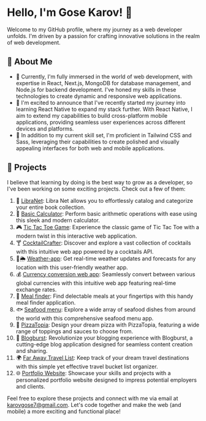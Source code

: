 # Hello, I'm Gose Karov! 👋

Welcome to my GitHub profile, where my journey as a web developer unfolds. I'm driven by a passion for crafting innovative solutions in the realm of web development.

## 🌱 About Me

- 🔭 Currently, I'm fully immersed in the world of web development, with expertise in React, Next.js, MongoDB for database management, and Node.js for backend development. I've honed my skills in these technologies to create dynamic and responsive web applications.
- 🚀 I'm excited to announce that I've recently started my journey into learning React Native to expand my stack further. With React Native, I aim to extend my capabilities to build cross-platform mobile applications, providing seamless user experiences across different devices and platforms.
- 🌟 In addition to my current skill set, I'm proficient in Tailwind CSS and Sass, leveraging their capabilities to create polished and visually appealing interfaces for both web and mobile applications.

## 🚀 Projects

I believe that learning by doing is the best way to grow as a developer, so I've been working on some exciting projects. Check out a few of them:

1. 📖 [LibraNet](https://github.com/karovgose/libra-net): Libra Net allows you to effortlessly catalog and categorize your entire book collection.
2. 🧮 [Basic Calculator](https://github.com/karovgose/calculator): Perform basic arithmetic operations with ease using this sleek and modern calculator.
3. 🎮 [Tic Tac Toe Game](https://github.com/karovgose/tictactoe): Experience the classic game of Tic Tac Toe with a modern twist in this interactive web application.
4. 🍸 [CocktailCrafter](https://github.com/karovgose/cocktail-api/): Discover and explore a vast collection of cocktails with this intuitive web app powered by a cocktails API.
5. 🔆🌦️ [Weather-app](https://github.com/karovgose/weather-app): Get real-time weather updates and forecasts for any location with this user-friendly weather app.
6. 💰 [Currency conversion web app](https://github.com/karovgose/currency-convertor): Seamlessly convert between various global currencies with this intuitive web app featuring real-time exchange rates.
7. 🍴 [Meal finder](https://github.com/karovgose/meal-finder): Find delectable meals at your fingertips with this handy meal finder application.
8. 🐟 [Seafood menu](https://github.com/karovgose/seafood-menu): Explore a wide array of seafood dishes from around the world with this comprehensive seafood menu app.
9. 🍕 [PizzaTopia](https://github.com/karovgose/PizzaTopia): Design your dream pizza with PizzaTopia, featuring a wide range of toppings and sauces to choose from.
10. 📝 [Blogburst](https://github.com/karovgose/blogburst): Revolutionize your blogging experience with Blogburst, a cutting-edge blog application designed for seamless content creation and sharing.
11. 🌍 [Far Away Travel List](https://github.com/karovgose/far-away-travel-list): Keep track of your dream travel destinations with this simple yet effective travel bucket list organizer.
12. 🌐 [Portfolio Website](https://github.com/karovgose/portfolio): Showcase your skills and projects with a personalized portfolio website designed to impress potential employers and clients.

Feel free to explore these projects and connect with me via email at karovgose7@gmail.com. Let's code together and make the web (and mobile) a more exciting and functional place!
